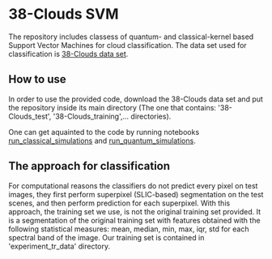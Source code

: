 # 38-Clouds SVM

The repository includes classess of quantum- and classical-kernel based Support Vector Machines for cloud classification.
The data set used for classification is [38-Clouds data set](https://www.kaggle.com/datasets/sorour/38cloud-cloud-segmentation-in-satellite-images).

## How to use

In order to use the provided code, download the 38-Clouds data set and put the repository inside its main directory (The one that contains: '38-Clouds_test', '38-Clouds_training',... directories).

One can get aquainted to the code by running notebooks [run_classical_simulations](https://github.com/Quantum-Cosmos-Lab/38-Clouds-SVM/blob/main/run_simulation_classical.ipynb) and [run_quantum_simulations](https://github.com/Quantum-Cosmos-Lab/38-Clouds-SVM/blob/main/run_simulation_quantum.ipynb).

## The approach for classification

For computational reasons the classifiers do not predict every pixel on test images, they first perform superpixel (SLIC-based) segmentation on the test scenes, and then perform prediction for each superpixel.
With this approach, the training set we use, is not the original training set provided. 
It is a segmentation of the original training set with features obtained with the following statistical measures: mean, median, min, max, iqr, std for each spectral band of the image.
Our training set is contained in 'experiment_tr_data' directory.
